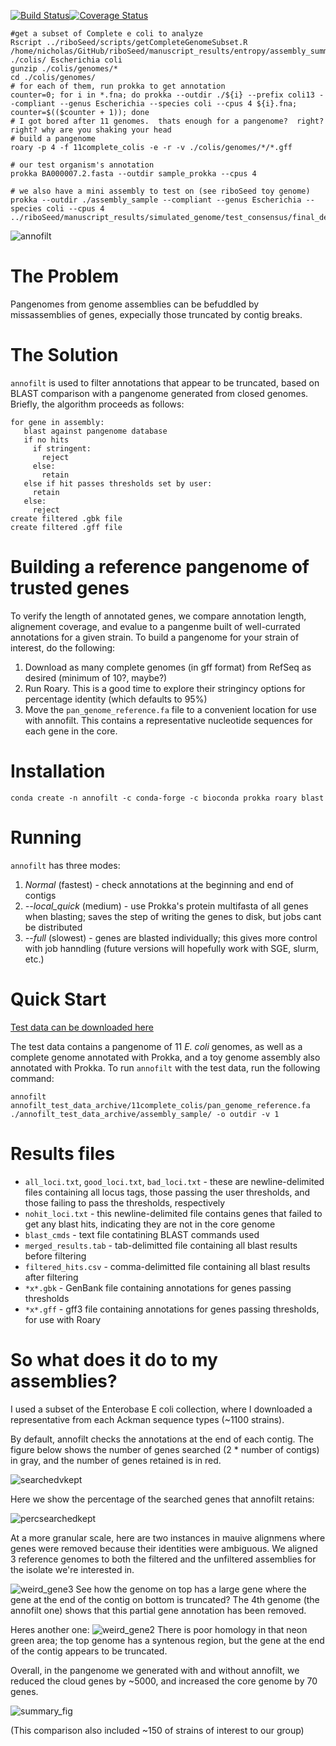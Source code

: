 [![Build Status](https://travis-ci.org/nickp60/annofilt.svg?branch=master)](https://travis-ci.org/nickp60/annofilt)[![Coverage Status](https://coveralls.io/repos/github/nickp60/annofilt/badge.svg?branch=master)](https://coveralls.io/github/nickp60/annofilt?branch=master)
```
#get a subset of Complete e coli to analyze
Rscript ../riboSeed/scripts/getCompleteGenomeSubset.R /home/nicholas/GitHub/riboSeed/manuscript_results/entropy/assembly_summary.txt ./colis/ Escherichia coli
gunzip ./colis/genomes/*
cd ./colis/genomes/
# for each of them, run prokka to get annotation
counter=0; for i in *.fna; do prokka --outdir ./${i} --prefix coli13 --compliant --genus Escherichia --species coli --cpus 4 ${i}.fna; counter=$(($counter + 1)); done
# I got bored after 11 genomes.  thats enough for a pangenome?  right? right? why are you shaking your head
# build a pangenome
roary -p 4 -f 11complete_colis -e -r -v ./colis/genomes/*/*.gff

# our test organism's annotation
prokka BA000007.2.fasta --outdir sample_prokka --cpus 4

# we also have a mini assembly to test on (see riboSeed toy genome)
prokka --outdir ./assembly_sample --compliant --genus Escherichia --species coli --cpus 4 ../riboSeed/manuscript_results/simulated_genome/test_consensus/final_de_fere_novo_assembly/contigs.fasta
```
![annofilt](https://github.com/nickp60/annofilt/blob/master/docs/icon/icon.svg)

# The Problem
Pangenomes from genome assemblies can be befuddled by missassemblies of genes, expecially those truncated by contig breaks.

# The Solution
`annofilt` is used to filter annotations that appear to be truncated, based on BLAST comparison with a pangenome generated from closed genomes.  Briefly, the algorithm proceeds as follows:


```
for gene in assembly:
   blast against pangenome database
   if no hits
     if stringent:
	   reject
     else:
	   retain
   else if hit passes thresholds set by user:
     retain
   else:
     reject
create filtered .gbk file
create filtered .gff file
```


# Building a reference pangenome of trusted genes
To verify the length of annotated genes, we compare annotation length, alignement coverage, and evalue to a pangenme built of well-currated annotations for a given strain.  To build a pangenome for your strain of interest, do the following:

1. Download as many complete genomes (in gff format) from RefSeq as desired (minimum of 10?, maybe?)
2. Run Roary.  This is a good time to explore their stringincy options for percentage identity (which defaults to 95%)
3. Move the `pan_genome_reference.fa` file to a convenient location for use with annofilt.  This contains a representative nucleotide sequences for each gene in the core.

# Installation
```
conda create -n annofilt -c conda-forge -c bioconda prokka roary blast
```



# Running
`annofilt` has three modes:
1. *Normal* (fastest) - check annotations at the beginning and end of contigs
2. *--local_quick* (medium) - use Prokka's protein multifasta  of all genes when blasting; saves the step of writing the genes to disk, but jobs cant be distributed
3. *--full* (slowest) - genes are blasted individually; this gives more control with job hanndling (future versions will hopefully work with SGE, slurm, etc.)

# Quick Start

[Test data can be downloaded here](https://zenodo.org/record/1196324/files/annofilt_test_data_archive.tar.gz)

The test data contains a pangenome of 11 *E. coli* genomes, as well as a complete genome annotated with Prokka, and a toy genome assembly also annotated with Prokka.  To run `annofilt` with the test data, run the following command:

```
annofilt annofilt_test_data_archive/11complete_colis/pan_genome_reference.fa ./annofilt_test_data_archive/assembly_sample/ -o outdir -v 1
```

# Results files
- `all_loci.txt`, `good_loci.txt`, `bad_loci.txt` - these are newline-delimited files containing all locus tags, those passing the user thresholds, and those failing to pass the thresholds, respectively
- `nohit_loci.txt` - this newline-delimited file contains genes that failed to get any blast hits, indicating they are not in the core genome
- `blast_cmds` - text file contatining BLAST commands used
- `merged_results.tab` - tab-delimitted file containing all blast results before filtering
- `filtered_hits.csv` - comma-delimitted file containing all blast results after filtering
- `*x*.gbk` - GenBank file containing annotations for genes passing thresholds
- `*x*.gff` - gff3 file containing annotations for genes passing thresholds, for use with Roary


# So what does it do to my assemblies?
I used a subset of the Enterobase E coli collection, where I downloaded a representative from each Ackman sequence types (~1100 strains).

By default, annofilt checks the annotations at the end of each contig. The figure below shows the number of genes searched (2 * number of contigs) in gray, and the number of genes retained is in red.

![searchedvkept](https://github.com/nickp60/annofilt/blob/master/docs/readme_figs/ent2.png)


Here we show the percentage of the searched genes that annofilt retains:

![percsearchedkept](https://github.com/nickp60/annofilt/blob/master/docs/readme_figs/ents.png)

At a more granular scale, here are two instances in mauive alignmens where genes were removed because their identities were ambiguous.  We aligned 3 reference genomes to both the filtered and the unfiltered assemblies for the isolate we're interested in.

![weird_gene3](https://github.com/nickp60/annofilt/blob/master/docs/readme_figs/weird_gene3.png)
See how the genome on top has a large gene where the gene at the end of the contig on bottom is truncated?  The 4th genome (the annofilt one) shows that this partial gene annotation has been removed.

Heres another one:
![weird_gene2](https://github.com/nickp60/annofilt/blob/master/docs/readme_figs/weird_gene2.png)
There is poor homology in that neon green area; the top genome has a syntenous region, but the gene at the end of the contig appears to be truncated.

Overall, in the pangenome we generated with and without annofilt, we reduced the cloud genes by ~5000, and increased the core genome by 70 genes.

![summary_fig](https://github.com/nickp60/annofilt/blob/master/docs/readme_figs/summary.png)


(This comparison also included ~150 of strains of interest to our group)
